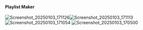 #### Playlist Maker
![Screenshot_20250103_171126](https://github.com/user-attachments/assets/dffc6711-b9b0-48f4-93e8-e89361203b3e)![Screenshot_20250103_171113](https://github.com/user-attachments/assets/95040f1a-85ff-430a-98e3-227ee4a9106e)
![Screenshot_20250103_171054](https://github.com/user-attachments/assets/94eff5cc-6274-4cbf-9417-2f2e09347a61)
![Screenshot_20250103_170500](https://github.com/user-attachments/assets/ef56f469-9c15-4556-b8c1-ffaa75cf6ced)
